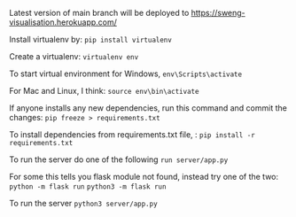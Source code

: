 Latest version of main branch will be deployed to https://sweng-visualisation.herokuapp.com/

Install virtualenv by:
```pip install virtualenv```

Create a virtualenv:
```virtualenv env```

To start virtual environment for Windows, 
```env\Scripts\activate```  

For Mac and Linux, I think: 
```source env\bin\activate```

If anyone installs any new dependencies, run this command and commit the changes: 
```pip freeze > requirements.txt ```

To install dependencies from requirements.txt file, :
```pip install -r requirements.txt```

To run the server do one of the following
```run server/app.py```

For some this tells you flask module not found, instead try one of the two:
```python -m flask run```
```python3 -m flask run```

To run the server
```python3 server/app.py```

